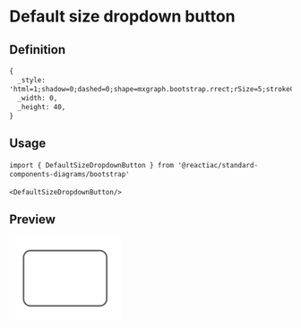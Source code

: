 # Default size dropdown button

## Definition

```
{
  _style: 'html=1;shadow=0;dashed=0;shape=mxgraph.bootstrap.rrect;rSize=5;strokeColor=#505050;strokeWidth=1;fillColor=#ffffff;fontColor=#777777;whiteSpace=wrap;align=left;verticalAlign=middle;fontStyle=0;fontSize=14;spacingRight=0;spacing=17;',
  _width: 0,
  _height: 40,
}
```

## Usage

```
import { DefaultSizeDropdownButton } from '@reactiac/standard-components-diagrams/bootstrap'

<DefaultSizeDropdownButton/>
```

## Preview

<img src="./default-size-dropdown-button.png" width="200"/>
